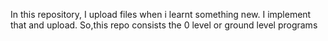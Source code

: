 In this repository,
I upload files when i learnt something new.
I implement that and upload.
So,this repo consists the 0 level or ground level programs
